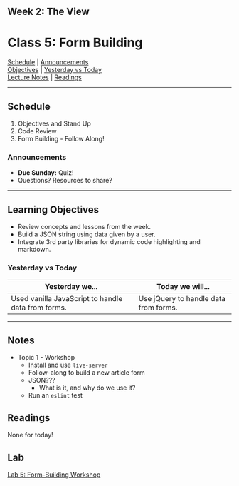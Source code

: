 ## **Week 2: The View**
# Class 5: Form Building

[Schedule](#schedule) | [Announcements](#announcements) </br>
[Objectives](#learning-objectives) | [Yesterday vs Today](#yesterday-vs-today) </br>
[Lecture Notes](#notes) | [Readings](#readings)


<hr></hr>

## Schedule
1. Objectives and Stand Up
1. Code Review
1. Form Building - Follow Along!

### Announcements
* **Due Sunday:** Quiz!
* Questions? Resources to share?

<hr></hr>

## Learning Objectives
* Review concepts and lessons from the week.
* Build a JSON string using data given by a user. 
* Integrate 3rd party libraries for dynamic code highlighting and markdown.

### Yesterday vs Today
| Yesterday we... | Today we will... |
| --------------- | ---------------- |
| Used vanilla JavaScript to handle data from forms. | Use jQuery to handle data from forms. |

<hr></hr>

## Notes

* Topic 1 - Workshop
    * Install and use `live-server`
    * Follow-along to build a new article form
    * JSON???
        * What is it, and why do we use it?
    * Run an `eslint` test

## Readings
None for today!

## Lab
[Lab 5: Form-Building Workshop](https://github.com/acl-301n-fall-2017/lab-05-form-building)
